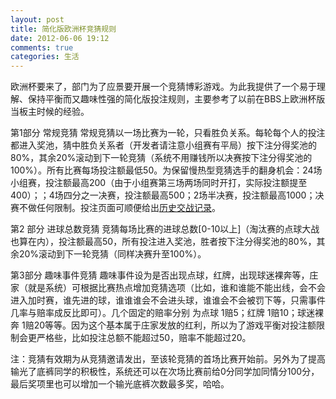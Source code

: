 ```yaml
---
layout: post
title: 简化版欧洲杯竞猜规则
date: 2012-06-06 19:12
comments: true
categories: 生活
---
```

欧洲杯要来了，部门为了应景要开展一个竞猜博彩游戏。为此我提供了一个易于理解、保持平衡而又趣味性强的简化版投注规则，主要参考了以前在BBS上欧洲杯版当板主时候的经验。

第1部分 常规竞猜
常规竞猜以一场比赛为一轮，只看胜负关系。每轮每个人的投注都进入奖池，猜中胜负关系者（开发者请注意小组赛有平局）按下注分得奖池的80%，其余20%滚动到下一轮竞猜（系统不用赚钱所以决赛按下注分得奖池的100%）。所有比赛每场投注额最低50。为保留慢热型竞猜选手的翻身机会：24场小组赛，投注额最高200（由于小组赛第三场两场同时开打，实际投注额提至400）；；4场四分之一决赛，投注额最高500；2场半决赛，投注额最高1000；决赛不做任何限制。投注页面可顺便给出<a href=" http://sports.sohu.com/20111203/n327757880.shtml">历史交战记录</a>。

第2 部分 进球总数竞猜
竞猜每场比赛的进球总数[0-10以上]（淘汰赛的点球大战也算在内），投注额最高50，所有投注进入奖池，胜者按下注分得奖池的80%，其余20%滚动到下一轮竞猜（同样决赛升至100%）。

第3部分 趣味事件竞猜
趣味事件设为是否出现点球，红牌，出现球迷裸奔等，庄家（就是系统）可根据比赛热点增加竞猜选项（比如，谁和谁能不能出线，会不会进入加时赛，谁先进的球，谁谁谁会不会进头球，谁谁会不会被罚下等，只需事件几率与赔率成反比即可）。几个固定的赔率分别 为点球 1赔5；红牌 1赔10；球迷裸奔 1赔20等等。因为这个基本属于庄家发放的红利，所以为了游戏平衡对投注额限制会更严格些，比如投注总额不能超过50，赔率不能超过20。

注：竞猜有效期为从竞猜邀请发出，至该轮竞猜的首场比赛开始前。另外为了提高输光了底裤同学的积极性，系统还可以在次场比赛前给0分同学加同情分100分，最后奖项里也可以增加一个输光底裤次数最多奖，哈哈。
